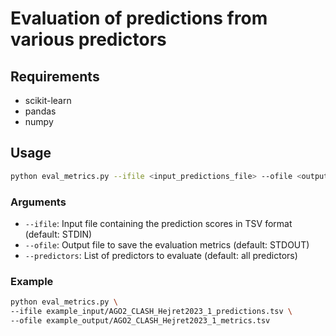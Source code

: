 # Evaluation of predictions from various predictors

## Requirements 

- scikit-learn
- pandas
- numpy

## Usage

```bash
python eval_metrics.py --ifile <input_predictions_file> --ofile <output_metrics_file> [--predictors <list_of_predictors>]`
```

### Arguments

- `--ifile`: Input file containing the prediction scores in TSV format (default: STDIN)
- `--ofile`: Output file to save the evaluation metrics (default: STDOUT)
- `--predictors`: List of predictors to evaluate (default: all predictors)

### Example

```bash
python eval_metrics.py \
--ifile example_input/AGO2_CLASH_Hejret2023_1_predictions.tsv \
--ofile example_output/AGO2_CLASH_Hejret2023_1_metrics.tsv
```
